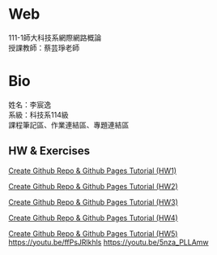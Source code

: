 # Web
111-1師大科技系網際網路概論  
授課教師：蔡芸琤老師

# Bio
姓名：李宸逸  
系級：科技系114級  
課程筆記區、作業連結區、專題連結區  


## HW & Exercises    
[Create Github Repo & Github Pages Tutorial (HW1)](https://youtu.be/UdT5CSLNrEg)

[Create Github Repo & Github Pages Tutorial (HW2)](https://youtu.be/DLpWUXMMPbY)

[Create Github Repo & Github Pages Tutorial (HW3)](https://youtu.be/7PXUy2Yb6l4)

[Create Github Repo & Github Pages Tutorial (HW4)](https://youtu.be/E1TmRdpukX8)

[Create Github Repo & Github Pages Tutorial (HW5)](https://youtu.be/8luYkro90Ms)
https://youtu.be/ffPsJRlkhls
https://youtu.be/5nza_PLLAmw
